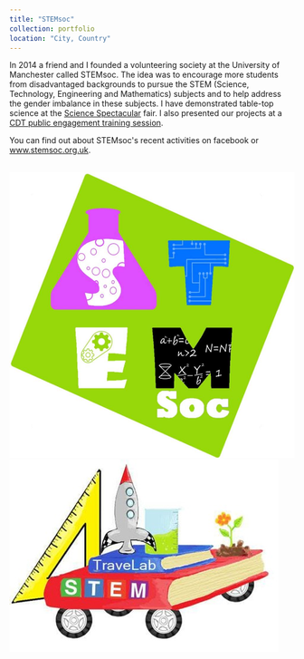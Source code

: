 ```yaml
---
title: "STEMsoc"
collection: portfolio
location: "City, Country"
---
```


In 2014 a friend and I founded a volunteering society at the University of Manchester called STEMsoc. The idea was to encourage more students from disadvantaged backgrounds to pursue the STEM (Science, Technology, Engineering and Mathematics) subjects and to help address the gender imbalance in these subjects. I have demonstrated table-top science at the
<a href="http://www.engagement.manchester.ac.uk/highlights/manchester_science_festival/science_spectacular/">Science Spectacular</a> fair.  I also presented our projects at a <a href="http://www.graphene-nownano.manchester.ac.uk/news-and-events/cdt-cohort-completes-public-engagement-training.htm">CDT public engagement training session</a>.

You can find out about STEMsoc's recent activities on facebook or www.stemsoc.org.uk. 

<br/><img src='/images/STEMsocLogo.jpg'> <img src='/images/TraveLab.jpg'>

